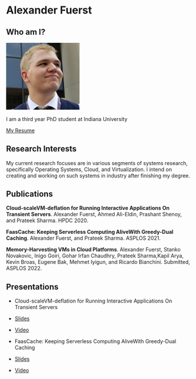 # Alexander Fuerst

## Who am I?

<img src="assets/img.jpg" alt="drawing" width="200"/>

I am a third year PhD student at Indiana University

[My Resume](./assets/resume.pdf)

## Research Interests

My current research focuses are in various segments of systems research, specifically  Operating Systems, Cloud, and Virtualization. I intend on creating and working on such systems in industry after finishing my degree.

## Publications

**Cloud-scaleVM-deflation for Running Interactive Applications On Transient Servers**.
Alexander  Fuerst,  Ahmed  Ali-Eldin,  Prashant  Shenoy,  and  Prateek  Sharma. HPDC 2020.

**FaasCache: Keeping Serverless Computing AliveWith Greedy-Dual Caching**.
Alexander Fuerst, and Prateek Sharma. ASPLOS 2021.

**Memory-Harvesting VMs in Cloud Platforms**.
Alexander Fuerst, Stanko Novakovic, Inigo Goiri, Gohar Irfan Chaudhry, Prateek Sharma,Kapil Arya, Kevin Broas, Eugene Bak, Mehmet Iyigun, and Ricardo Bianchini. Submitted, ASPLOS 2022.

## Presentations


* Cloud-scaleVM-deflation for Running Interactive Applications On Transient Servers
* [Slides](./assets/HPDC-2020-pres.pptx)
* [Video](https://www.youtube.com/watch?v=gFzaHkM_1Tg)

* FaasCache: Keeping Serverless Computing AliveWith Greedy-Dual Caching
* [Slides](./assets/ASPLOS-2021-pres.pptx)
* [Video](https://indiana-my.sharepoint.com/:v:/g/personal/alfuerst_iu_edu/EaZ_NJFeSDFMnesdbvFiTOkBICf2z5U577qdvm9o-qYExQ?e=t4ArmQ)
